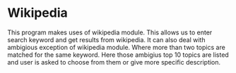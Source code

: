 # Wikipedia

This program makes uses of wikipedia module. This allows us to enter search keyword and get results from wikipedia. It can also deal with ambigious exception of wikipedia module. Where more than two topics are matched for the same keyword. Here those ambigius top 10 topics are listed and user is asked to choose from them or give more specific description.
